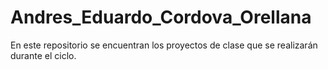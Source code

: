 # Andres_Eduardo_Cordova_Orellana
En este repositorio se encuentran los proyectos de clase que se realizarán durante el ciclo.
